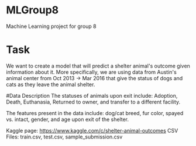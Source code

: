 # MLGroup8
Machine Learning project for group 8 

# Task
We want to create a model that will predict a shelter animal's outcome given information about it. More specifically, we are using data from Austin's animal center from Oct 2013 -> Mar 2016 that give the status of dogs and cats as they leave the animal shelter.

#Data Description
The statuses of animals upon exit include: Adoption, Death, Euthanasia, Returned to owner, and transfer to a different facility.

The features present in the data include: dog/cat breed, fur color, spayed vs. intact, gender, and age upon exit of the shelter.

Kaggle page: https://www.kaggle.com/c/shelter-animal-outcomes
CSV Files: train.csv, test.csv, sample_submission.csv
